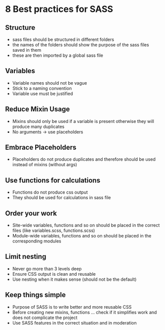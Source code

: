 # 8 Best practices for SASS

## Structure

  - sass files should be structured in different folders
  - the names of the folders should show the purpose of the sass files saved in them
  - these are then imported by a global sass file

## Variables

  - Variable names should not be vague
  - Stick to a naming convention
  - Variable use must be justified

## Reduce Mixin Usage

  - Mixins should only be used if a variable is present otherwise they will produce many duplicates
  - No arguments -> use placeholders

## Embrace Placeholders

  - Placeholders do not produce duplicates and therefore should be used instead of mixins (without args)

## Use functions for calculations

  - Functions do not produce css output
  - They should be used for calculations in sass file

## Order your work

  - Site-wide variables, functions and so on should be placed in the correct files (like variables.scss, functions.scss)
  - Module-wide variables, functions and so on should be placed in the corresponding modules

## Limit nesting

  - Never go more than 3 levels deep
  - Ensure CSS output is clean and reusable
  - Use nesting when it makes sense (should not be the default)

## Keep things simple

  - Purpose of SASS is to write better and more reusable CSS
  - Before creating new mixins, functions ... check if it simplifies work and does not complicate the project
  - Use SASS features in the correct situation and in moderation
